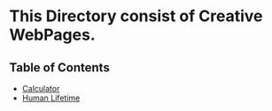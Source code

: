 # This Directory consist of Creative WebPages.

## Table of Contents
- [Calculator](./calculator)
- [Human Lifetime](./human-lifetime)